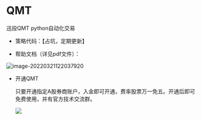 # QMT
迅投QMT python自动化交易

* 策略代码：【占坑，定期更新】

* 帮助文档（详见pdf文件）：

![image-20220321122037920](http://xximg.30daydo.com/typora/image-20220321122037920.png)

* 开通QMT

  只要开通指定A股券商账户，入金即可开通，费率股票万一免五。开通后即可免费使用，并有官方技术交流群。

  ![](http://xximg.30daydo.com/picgo/ufc200.png)
